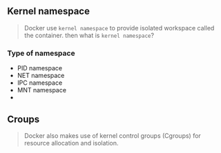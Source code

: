 
## Kernel namespace

> Docker use ```kernel namespace``` to provide isolated workspace called the container. then what is ```kernel namespace```?

### Type of namespace

- PID namespace
- NET namespace
- IPC namespace
- MNT namespace
- 
## Croups

> Docker also makes use of kernel control groups (Cgroups) for resource allocation and isolation.
